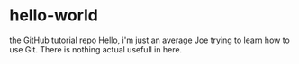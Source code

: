 # hello-world
the GitHub tutorial repo
Hello, i'm just an average Joe trying to learn how to use Git.  There is nothing actual usefull in here.
